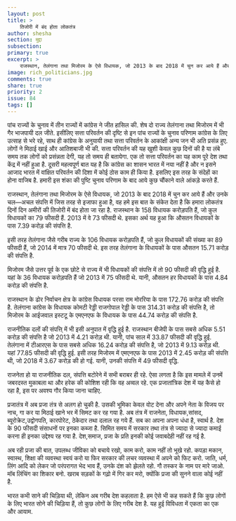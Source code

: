 ```yaml
---
layout: post
title: >
    तिजोरी में बंद होता लोकतंत्र
author: shesha
section: मुद्दा
subsection:
primary: true
excerpt: >
    राजस्थान, तेलंगाना तथा मिजोरम के ऐसे विधायक, जो 2013 के बाद 2018 में चुन कर आये हैं और उनके चल—अचल संपत्ति में जिस तरह से इजाफा हुआ है, वह हमे इस बात के संकेत देता है कि हमारा लोकतंत्र दिनों दिन अमीरों की तिजोरी में बंद होता जा रहा है. राजस्थान के 158 विधायक करोड़पति हैं, जो कुल विधायकों का 79 फीसदी हैं.
image: rich_politicians.jpg
comments: true
share: true
priority: 2
issue: 84
tags: []
---
```


पांच राज्यों के चुनाव में तीन राज्यों में कांग्रेस ने जीत हासिल की. शेष दो राज्य तेलंगाना तथा मिजोरम में भी गैर भाजपायी दल जीते. इसीलिए सत्ता परिवर्तन की दृष्टि से इन पांच राज्यों के चुनाव परिणाम कांग्रेस के लिए उत्साह से भरे रहे, साथ ही कांग्रेस के अनुयायी तथा सत्ता परिवर्तन के आकांक्षी अन्य जन भी अति प्रसंन्न हुए. लोगों ने मिठाई खाई और आतिशबाजी भी की. सत्ता परिवर्तन की यह खुशी केवल कुछ दिनों की है या लंबे समय तक लोगों को प्रसंन्नता देगी, यह तो समय ही बतायेगा. एक तो सत्ता परिवर्तन का यह काम पूरे देश तथा केंद्र में नहीं हुआ है. दूसरी महत्वपूर्ण बात यह है कि कांग्रेस का शासन भारत में नया नहीं है और न इसने आजाद भारत में वांक्षित परिवर्तन की दिशा में कोई ठोस काम ही किया है. इसलिए इस तरह के संदेहों का होना वाजिब है. हमारी इस शंका की पुष्टि चुनाव परिणाम के बाद आये कुछ चौंकाने वाले आंकड़े करते हैं.

राजस्थान, तेलंगाना तथा मिजोरम के ऐसे विधायक, जो 2013 के बाद 2018 में चुन कर आये हैं और उनके चल—अचल संपत्ति में जिस तरह से इजाफा हुआ है, वह हमे इस बात के संकेत देता है कि हमारा लोकतंत्र दिनों दिन अमीरों की तिजोरी में बंद होता जा रहा है. राजस्थान के 158 विधायक करोड़पति हैं, जो कुल विधायकों का 79 फीसदी हैं. 2013 में वे 73 फीसदी थे. इसका अर्थ यह हुआ कि औसतन विधायकों के पास 7.39 करोड़ की संपत्ति है.

इसी तरह तेलंगाना जैसे गरीब राज्य के 106 विधायक करोड़पति हैं, जो कुल विधायकों की संख्या का 89 फीसदी हैं, जो 2014 में मात्र 70 फीसदी थे. इस तरह तेलंगाना के विधायकों के पास औसतन 15.71 करोड़ की संपत्ति है.

मिजोरम जैसे उत्तर पूर्व के एक छोटे से राज्य में भी विधायकों की संपत्ति में तो 90 फीसदी की वृद्धि हुई है. यहां के 36 विधायक करोड़पति हैं जो 2013 में 75 फीसदी थे. यानी, औसतन हर विधायकों के पास 4.84 करोड़ की संपत्ति है.

राजस्थान के ढोर निर्वाचन क्षेत्र के कांग्रेस विधायक परसा राम मोररिया के पास 172.76 करोड़ की संपत्ति है. तेलंगाना कांग्रेस के विधायक कोमटी रेड्डी राजगोपाल रेड्डी के पास 314.31 करोड़ की संपत्ति है, तो मिजोरम के आईजवाल इस्टटू के एमएनएफ के विधायक के पास 44.74 करोड़ की संपत्ति है.

राजनीतिक दलों की संपत्ति् में भी इसी अनुपात में वृद्धि हुई है. राजस्थान बीजेपी के पास सबसे अधिक 5.51 करोड़ की संपत्ति है जो 2013 में 4.21 करोड़ थी. यानी, पांच साल में 33.87 फीसदी की वृद्धि हुई. तेलंगाना में टीआरएस के पास सबसे अधिक 16.24 करोड़ की संपत्ति है, जो 2013 में 9.13 करोड़ थी. यहां 77.85 फीसदी की वृद्धि हुई. इसी तरह मिजोरम में एमएनएफ के पास 2013 में 2.45 करोड़ की संपत्ति थी, जो 2018 में 3.67 करोड़ की हो गई. यानी, उनकी संपत्ति में 49 फीसदी वृद्धि.

राजनेता  हो या राजनीतिक दल, संपत्ति बटोरेने में सभी बराबर ही रहे. ऐसा लगता है कि इस मामले में उनमें जबरदस्त मुकाबला था और हरेक की कोशिश रही कि वह अव्वल रहे. एक प्रजातांत्रिक देश में यह कैसे हो रहा है, इस पर अवश्य गौर किया जाना चाहिए.

प्रजातंत्र में अब प्रजा तंत्र से अलग हो चुकी है. उसकी भूमिका केवल वोट देना और अपने नेता के विजय पर नाच, गा कर या मिठाई खाने भर में सिमट कर रह गया है. अब तंत्र में राजनेता, विधायक,सांसद, ब्यूरोक्रेट,उद्वोगपति, कारपोरेट, ठेकेदार तथा दलाल रह गये हैं. सब का अपना अपना धंधा है, स्वार्थ है. देश के 90 फीसदी संसाधनों पर इनका कब्जा है. सिमित समय में सरकार तथा तंत्र से ज्यादा से ज्यादा कमाई करना ही इनका उद्देश्य रह गया है. देश,समाज, प्रजा के प्रति इनकी कोई जवाबदेही नहीं रह गई है.

अब रही प्रजा की बात, उपलब्ध जीविका को बचाये रखो, काम करो, काम नहीं तो भूखे रहो. कपड़ा मकान, स्वास्थ, शिक्षा की व्यवस्था स्वयं करो या फिर सरकार की लचर व्यवस्था में अपने को फिट करो. जाति, धर्म, लिंग आदि को लेकर जो परंपरागत भेद भाव हैं, उनके दंश को झेलते रहो. गौ तस्कर के नाम पर मारे जाओ. मॉब लिंचिंग का शिकार बनो. खराब सड़कों के गढ़ो में गिर कर मरो, क्योंकि प्रजा की सुनने वाला कोई नहीं है.

भारत कभी साने की चिड़िया थी, लेकिन अब गरीब देश कहलाता है. हम ऐसे भी कह सकते हैं कि कुछ लोगों के लिए भारत सोने की चिड़िया हैं, तो कुछ लोगों के लिए गरीब देश है. यह हुई विविधता में एकता का एक और आयाम.